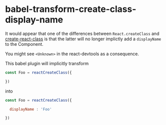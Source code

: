 # babel-transform-create-class-display-name

It would appear that one of the differences between `React.createClass` and [create-react-class](https://www.npmjs.com/package/create-react-class) is that the latter will no longer implictly add a `displayName` to the Component.

You might see `<Unknown>` in the react-devtools as a consequence.

This babel plugin will implicitly transform

```javascript
const Foo = reactCreateClass({

})
```

into

```javascript
const Foo = reactCreateClass({

  displayName : 'Foo'

})
```
